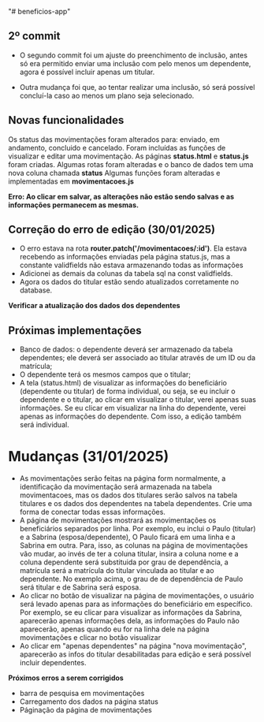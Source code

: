 "# beneficios-app" 

## 2º commit

* O segundo commit foi um ajuste do preenchimento de inclusão, antes só era permitido enviar uma inclusão com pelo menos um dependente, agora é possível incluir apenas um titular.

* Outra mudança foi que, ao tentar realizar uma inclusão, só será possível concluí-la caso ao menos um plano seja selecionado.

## Novas funcionalidades
Os status das movimentações foram alterados para: enviado, em andamento, concluido e cancelado.
Foram incluídas as funções de visualizar e editar uma movimentação.
As páginas **status.html** e **status.js** foram criadas.
Algumas rotas foram alteradas e o banco de dados tem uma nova coluna chamada **status**
Algumas funções foram alteradas e implementadas em **movimentacoes.js**

**Erro: Ao clicar em salvar, as alterações não estão sendo salvas e as informações permanecem as mesmas.**

## Correção do erro de edição (30/01/2025)

 * O erro estava na rota **router.patch('/movimentacoes/:id')**. Ela estava recebendo as informações enviadas pela página status.js, mas a constante validfields não estava armazenando todas as informações
 * Adicionei as demais da colunas da tabela sql na const validfields.
 * Agora os dados do titular estão sendo atualizados corretamente no database.

 **Verificar a atualização dos dados dos dependentes**

## Próximas implementações
* Banco de dados: o dependente deverá ser armazenado da tabela dependentes; ele deverá ser associado ao titular através de um ID ou da matrícula;
* O dependente terá os mesmos campos que o titular;
* A tela (status.html) de visualizar as informações do beneficiário (dependente ou titular) de forma individual, ou seja, se eu incluir o dependente e o titular, ao clicar em visualizar o titular, verei apenas suas informações. Se eu clicar em visualizar na linha do dependente, verei apenas as informações do dependente. Com isso, a edição também será individual.

# Mudanças (31/01/2025)
* As movimentações serão feitas na página form normalmente, a identificação da movimentação será armazenada na tabela movimentacoes, mas os dados dos titulares serão salvos na tabela titulares e os dados dos dependentes na tabela dependentes. Crie uma forma de conectar todas essas informações.
* A página de movimentações mostrará as movimentações os beneficiários separados por linha. Por exemplo, eu inclui o Paulo (titular) e a Sabrina (esposa/dependente), O Paulo ficará em uma linha e a Sabrina em outra. Para, isso, as colunas na página de movimentações vão mudar, ao invés de ter a coluna titular, insira a coluna nome e a coluna dependente será substituida por grau de dependência, a matrícula será a matrícula do titular vinculada ao titular e ao dependente. No exemplo acima, o grau de de dependência de Paulo será titular e de Sabrina será esposa.
* Ao clicar no botão de visualizar na página de movimentações, o usuário será levado apenas para as informações do beneficiário em específico. Por exemplo, se eu clicar para visualizar as informações da Sabrina, aparecerão apenas informações dela, as informações do Paulo não aparecerão, apenas quando eu for na linha dele na página movimentações e clicar no botão visualizar
* Ao clicar em "apenas dependentes" na página "nova movimentação", aparecerão as infos do titular desabilitadas para edição e será possível incluir dependentes.

**Próximos erros a serem corrigidos**
* barra de pesquisa em movimentações
* Carregamento dos dados na página status
* Páginação da página de movimentações
